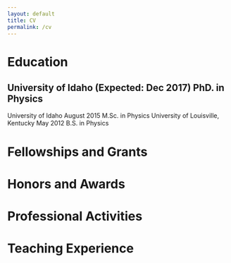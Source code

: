 ```yaml
---
layout: default
title: CV
permalink: /cv
---
```


# Education
University of Idaho (Expected: Dec 2017)
PhD. in Physics
-----
University of Idaho August 2015
M.Sc. in Physics
University of Louisville, Kentucky May 2012
B.S. in Physics

# Fellowships and Grants

# Honors and Awards

# Professional Activities

# Teaching Experience

